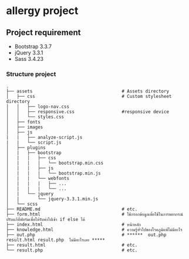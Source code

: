 # allergy project

## Project requirement
- Bootstrap 3.3.7
- jQuery 3.3.1
- Sass 3.4.23

### Structure project

    .
    ├── assets                                  # Assets directory
    │   ├── css                                 # Custom stylesheet directory
    │   │   ├── logo-nav.css
    │   │   ├── responsive.css                  #responsive device
    │   │   └── styles.css
    │   ├── fonts
    │   ├── images
    │   ├── js
    |   |   ├── analyze-script.js
    |   |   └── script.js
    │   ├── plugins
    │   |   ├── bootstrap
    │   |   |   ├── css
    │   |   |   |   └── bootstrap.min.css
    │   |   |   ├── js
    │   |   |   |   └── bootstrap.min.js
    │   |   |   └── webfonts
    │   |   |   |   ├── ...
    │   |   |   |   └── ...
    │   |   └── jquery
    │   |       └── jquery-3.3.1.min.js
    │   └── scss  
    ├── README.md                               # etc.
    ├── form.html                               # ใช้กรอกข้อมูลเพื่อใช้ในการพยากรณ์ ปรับแก้ที่ฟอร์มเพื่อให้รับค่าไปเข้า if else ได้
    ├── index.html                              # หน้าหลัก
    ├── knowledge.html                          # ความรู้ทั่วไปของโรคภูมิแพ้ไม่มีอะไร
    ├── out.php                                 # ******  out.php result.html result.php  ไม่มีอะไรเลย *****
    ├── result.html                             # etc.
    └── result.php                              # etc.
